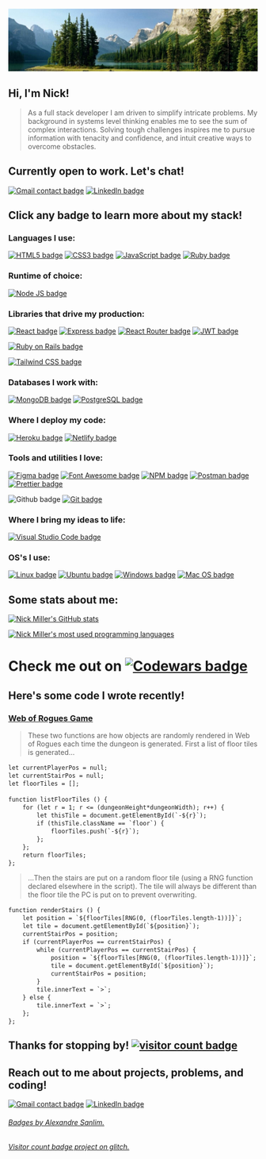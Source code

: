 ![Crisp mountain lake header image](./assets/images/Freshheader.jpeg)

## Hi, I'm Nick!
> As a full stack developer I am driven to simplify intricate problems. My background in systems level thinking enables me to see the sum of complex interactions. Solving tough challenges inspires me to pursue information with tenacity and confidence, and intuit creative ways to overcome obstacles.

## Currently open to work. Let's chat!
[![Gmail contact badge](https://img.shields.io/badge/Gmail-D14836?style=for-the-badge&logo=gmail&logoColor=white)](mailto:nickbarrettmiller@gmail.com)
[![LinkedIn badge](https://img.shields.io/badge/LinkedIn-0077B5?style=for-the-badge&logo=linkedin&logoColor=white)](https://www.linkedin.com/in/ndbmiller/)

## Click any badge to learn more about my stack!

### Languages I use:
[![HTML5 badge](https://img.shields.io/badge/HTML5-E34F26?style=for-the-badge&logo=html5&logoColor=white)](https://developer.mozilla.org/en-US/docs/Glossary/HTML5)
[![CSS3 badge](https://img.shields.io/badge/CSS3-1572B6?style=for-the-badge&logo=css3&logoColor=white)](https://developer.mozilla.org/en-US/docs/Web/CSS)
[![JavaScript badge](https://img.shields.io/badge/JavaScript-323330?style=for-the-badge&logo=javascript&logoColor=F7DF1E)](https://developer.mozilla.org/en-US/docs/Web/JavaScript)
[![Ruby badge](https://img.shields.io/badge/Ruby-CC342D?style=for-the-badge&logo=ruby&logoColor=white)](https://www.ruby-lang.org/en/)

### Runtime of choice:
[![Node JS badge](https://img.shields.io/badge/Node.js-339933?style=for-the-badge&logo=nodedotjs&logoColor=white)](https://nodejs.org/en/about/)

### Libraries that drive my production:
[![React badge](https://img.shields.io/badge/React-20232A?style=for-the-badge&logo=react&logoColor=61DAFB)](https://reactjs.org/)
[![Express badge](https://img.shields.io/badge/Express.js-000000?style=for-the-badge&logo=express&logoColor=white)](https://expressjs.com/)
[![React Router badge](https://img.shields.io/badge/React_Router-CA4245?style=for-the-badge&logo=react-router&logoColor=white)](https://reactrouter.com/)
[![JWT badge](https://img.shields.io/badge/JWT-000000?style=for-the-badge&logo=JSON%20web%20tokens&logoColor=white)](https://jwt.io/)

[![Ruby on Rails badge](https://img.shields.io/badge/Ruby_on_Rails-CC0000?style=for-the-badge&logo=ruby-on-rails&logoColor=white)](https://rubyonrails.org/)

[![Tailwind CSS badge](https://img.shields.io/badge/Tailwind_CSS-38B2AC?style=for-the-badge&logo=tailwind-css&logoColor=white)](https://tailwindcss.com/)

### Databases I work with:
[![MongoDB badge](https://img.shields.io/badge/MongoDB-4EA94B?style=for-the-badge&logo=mongodb&logoColor=white)](https://www.mongodb.com/)
[![PostgreSQL badge](https://img.shields.io/badge/PostgreSQL-316192?style=for-the-badge&logo=postgresql&logoColor=white)](https://www.postgresql.org/)

### Where I deploy my code:
[![Heroku badge](https://img.shields.io/badge/Heroku-430098?style=for-the-badge&logo=heroku&logoColor=white)](https://www.heroku.com/about)
[![Netlify badge](https://img.shields.io/badge/Netlify-00C7B7?style=for-the-badge&logo=netlify&logoColor=white)](https://www.netlify.com/)

### Tools and utilities I love:
[![Figma badge](https://img.shields.io/badge/Figma-F24E1E?style=for-the-badge&logo=figma&logoColor=white)](https://www.figma.com/)
[![Font Awesome badge](https://img.shields.io/badge/Font_Awesome-339AF0?style=for-the-badge&logo=fontawesome&logoColor=white)](https://fontawesome.com/)
[![NPM badge](https://img.shields.io/badge/npm-CB3837?style=for-the-badge&logo=npm&logoColor=white)](https://www.npmjs.com/)
[![Postman badge](https://img.shields.io/badge/Postman-FF6C37?style=for-the-badge&logo=Postman&logoColor=white)](https://www.postman.com/)
[![Prettier badge](https://img.shields.io/badge/prettier-1A2C34?style=for-the-badge&logo=prettier&logoColor=F7BA3E)](https://prettier.io/)

![Github badge](https://img.shields.io/badge/GitHub-100000?style=for-the-badge&logo=github&logoColor=white)
[![Git badge](https://img.shields.io/badge/GIT-E44C30?style=for-the-badge&logo=git&logoColor=white)](https://git-scm.com/)

### Where I bring my ideas to life:
[![Visual Studio Code badge](https://img.shields.io/badge/Visual_Studio_Code-0078D4?style=for-the-badge&logo=visual%20studio%20code&logoColor=white)](https://code.visualstudio.com/)

### OS's I use:
[![Linux badge](https://img.shields.io/badge/Linux-FCC624?style=for-the-badge&logo=linux&logoColor=black)](https://en.wikipedia.org/wiki/Linux)
[![Ubuntu badge](https://img.shields.io/badge/Ubuntu-E95420?style=for-the-badge&logo=ubuntu&logoColor=white)](https://ubuntu.com/)
[![Windows badge](	https://img.shields.io/badge/Windows-0078D6?style=for-the-badge&logo=windows&logoColor=white)](https://en.wikipedia.org/wiki/Microsoft_Windows)
[![Mac OS badge](https://img.shields.io/badge/mac%20os-000000?style=for-the-badge&logo=apple&logoColor=white)](https://en.wikipedia.org/wiki/MacOS)

## Some stats about me:
[![Nick Miller's GitHub stats](https://github-readme-stats.vercel.app/api?username=nickdbmiller&show_icons=true&theme=chartreuse-dark)](https://github.com/anuraghazra/github-readme-stats)

[![Nick Miller's most used programming languages](https://github-readme-stats.vercel.app/api/top-langs/?username=nickdbmiller&layout=compact&theme=chartreuse-dark)](https://github.com/anuraghazra/github-readme-stats)

# Check me out on [![Codewars badge](	https://img.shields.io/badge/Codewars-B1361E?style=for-the-badge&logo=Codewars&logoColor=white)](https://www.codewars.com/users/nickdbmiller)

## Here's some code I wrote recently!
### [Web of Rogues Game](https://nickdbmiller.github.io/Web-of-Rogues-Game/)
>These two functions are how objects are randomly rendered in Web of Rogues each time the dungeon is generated. First a list of floor tiles is generated...


```
let currentPlayerPos = null;
let currentStairPos = null;
let floorTiles = [];

function listFloorTiles () {
    for (let r = 1; r <= (dungeonHeight*dungeonWidth); r++) {
        let thisTile = document.getElementById(`-${r}`);
        if (thisTile.className == `floor`) {
            floorTiles.push(`-${r}`);
        };
    };
    return floorTiles;
};
```

>...Then the stairs are put on a random floor tile (using a RNG function declared elsewhere in the script). The tile will always be different than the floor tile the PC is put on to prevent overwriting.

```
function renderStairs () {
    let position = `${floorTiles[RNG(0, (floorTiles.length-1))]}`;
    let tile = document.getElementById(`${position}`);
    currentStairPos = position;
    if (currentPlayerPos == currentStairPos) {
        while (currentPlayerPos == currentStairPos) {
            position = `${floorTiles[RNG(0, (floorTiles.length-1))]}`;
            tile = document.getElementById(`${position}`);
            currentStairPos = position;
        }
        tile.innerText = `>`;
    } else {
        tile.innerText = `>`;
    };
};
```

## Thanks for stopping by! [![visitor count badge](https://visitor-badge.glitch.me/badge?page_id=nickdbmiller.nickdbmiller)](https://visitor-badge.glitch.me/#docs)

## Reach out to me about projects, problems, and coding!
[![Gmail contact badge](https://img.shields.io/badge/Gmail-D14836?style=for-the-badge&logo=gmail&logoColor=white)](mailto:nickbarrettmiller@gmail.com)
[![LinkedIn badge](https://img.shields.io/badge/LinkedIn-0077B5?style=for-the-badge&logo=linkedin&logoColor=white)](https://www.linkedin.com/in/ndbmiller/)

###### [Badges by Alexandre Sanlim.](https://github.com/alexandresanlim/Badges4-README.md-Profile)

###### [Visitor count badge project on glitch.](https://visitor-badge.glitch.me/)
